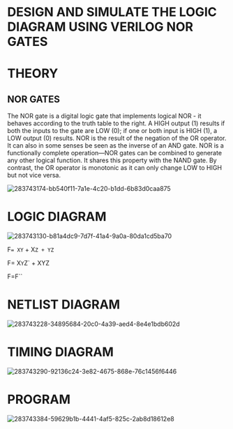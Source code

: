 # DESIGN AND SIMULATE THE LOGIC DIAGRAM USING VERILOG NOR GATES

# THEORY
## NOR GATES
The NOR gate is a digital logic gate that implements logical NOR - it behaves according to the
truth table to the right. A HIGH output (1) results if both the inputs to the gate are LOW (0); if one
or both input is HIGH (1), a LOW output (0) results. NOR is the result of the negation of the OR
operator. It can also in some senses be seen as the inverse of an AND gate. NOR is a functionally
complete operation—NOR gates can be combined to generate any other logical function. It shares
this property with the NAND gate. By contrast, the OR operator is monotonic as it can only change
LOW to HIGH but not vice versa.


![283743174-bb540f11-7a1e-4c20-b1dd-6b83d0caa875](https://github.com/nivetharajaa/Simulation-project--Digital-Electronics/assets/120543388/dac23ed4-ff17-4d3f-bc6c-1377ac27ae26)

# LOGIC DIAGRAM

![283743130-b81a4dc9-7d7f-41a4-9a0a-80da1cd5ba70](https://github.com/nivetharajaa/Simulation-project--Digital-Electronics/assets/120543388/2c91cdb0-451c-4319-9a1e-0b8c95c3d930)

F`= XY` + X`Z + YZ`

F= X`Y`Z` + XYZ

F=F``
# NETLIST DIAGRAM

![283743228-34895684-20c0-4a39-aed4-8e4e1bdb602d](https://github.com/nivetharajaa/Simulation-project--Digital-Electronics/assets/120543388/ea909305-6f04-407e-a27b-c215dae72806)

# TIMING DIAGRAM

![283743290-92136c24-3e82-4675-868e-76c1456f6446](https://github.com/nivetharajaa/Simulation-project--Digital-Electronics/assets/120543388/edfd116e-2a05-427a-a27b-0fe4d75ca77b)

# PROGRAM

![283743384-59629b1b-4441-4af5-825c-2ab8d18612e8](https://github.com/nivetharajaa/Simulation-project--Digital-Electronics/assets/120543388/6bad9d05-cda6-4310-b850-d8543fe659cf)

